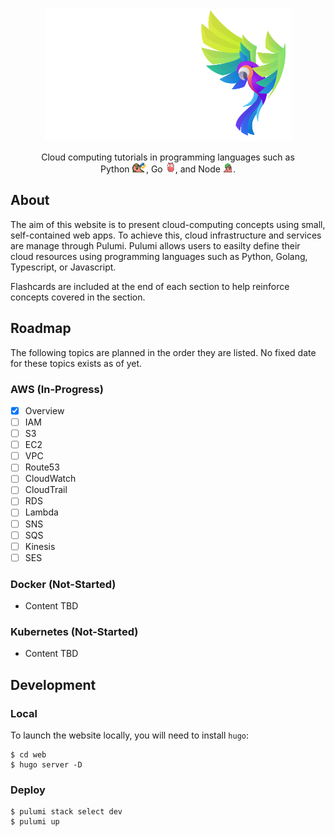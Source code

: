 <p align="center">
  <img alt="Tech Squawks" src="./images/logo.svg">
</p>

<p align="center">
Cloud computing tutorials in programming languages such as<br/>Python <img  height="16" alt="Tech Squawks" src="./images/pythonparrot.gif">, Go <img  height="16" alt="Tech Squawks" src="./images/partygopher.gif">, and Node <img   height="16" alt="Tech Squawks" src="./images/nodeparrot.gif">.
</p>

## About

The aim of this website is to present cloud-computing concepts using small, self-contained web apps. To achieve this, 
cloud infrastructure and services are manage through Pulumi. Pulumi allows users to easilty define their cloud resources 
using programming languages such as Python, Golang, Typescript, or Javascript. 

Flashcards are included at the end of each section to help reinforce concepts covered in the section.

## Roadmap

The following topics are planned in the order they are listed. No fixed date for these topics exists as of yet.

### AWS (In-Progress)
- [x] Overview
- [ ] IAM
- [ ] S3
- [ ] EC2
- [ ] VPC
- [ ] Route53
- [ ] CloudWatch
- [ ] CloudTrail
- [ ] RDS
- [ ] Lambda
- [ ] SNS
- [ ] SQS
- [ ] Kinesis
- [ ] SES

### Docker (Not-Started)
- Content TBD

### Kubernetes (Not-Started)
- Content TBD

## Development

### Local

To launch the website locally, you will need to install `hugo`:

```
$ cd web
$ hugo server -D
```

### Deploy

```
$ pulumi stack select dev
$ pulumi up
```
